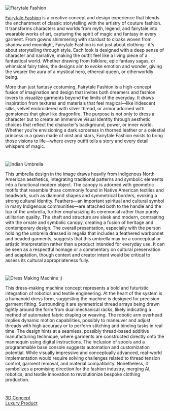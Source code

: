 ![Fiarytale Fashion](https://github.com/user-attachments/assets/58b60cbd-b9e4-481b-8790-ea97ac0bc688)

[Fairytale Fashion](https://chatgpt.com/g/g-67b076509aa0819199cd8aa014e6a903-fairytale-fashion) is a creative concept and design experience that blends the enchantment of classic storytelling with the artistry of couture fashion. It transforms characters and worlds from myth, legend, and fairytale into wearable works of art, capturing the spirit of magic and fantasy in every garment. From gowns shimmering with stardust to cloaks woven from shadow and moonlight, Fairytale Fashion is not just about clothing—it's about storytelling through style. Each look is designed with a deep sense of character and narrative, making the outfit feel like a living piece of a fantastical world. Whether drawing from folklore, epic fantasy sagas, or whimsical fairy tales, the designs aim to evoke emotion and wonder, giving the wearer the aura of a mystical hero, ethereal queen, or otherworldly being.

More than just fantasy costuming, Fairytale Fashion is a high-concept fusion of imagination and design that invites both dreamers and fashion lovers to visualize garments beyond the limits of the everyday. It draws inspiration from textures and materials that feel magical—like iridescent silks, velvet embroidered with silver thread, or armor adorned with gemstones that glow like dragonfire. The purpose is not only to dress a character but to create an immersive visual identity through aesthetic choices that reflect the character’s background, power, or inner world. Whether you’re envisioning a dark sorceress in thorned leather or a celestial princess in a gown made of mist and stars, Fairytale Fashion exists to bring those visions to life—where every outfit tells a story and every detail whispers of magic.

#
![Indian Umbrella](https://github.com/user-attachments/assets/0cd10ec9-3ac1-4d19-a74f-b344ea10cbb4)

This umbrella design in the image draws heavily from Indigenous North American aesthetics, integrating traditional patterns and symbolic elements into a functional modern object. The canopy is adorned with geometric motifs that resemble those commonly found in Native American textiles and beadwork, such as diamond shapes and symmetrical borders, evoking a strong cultural identity. Feathers—an important spiritual and cultural symbol in many Indigenous communities—are attached both to the handle and the top of the umbrella, further emphasizing its ceremonial rather than purely utilitarian quality. The shaft and structure are sleek and modern, contrasting with the ornate and symbolic canopy, creating a fusion of heritage and contemporary design. The overall presentation, especially with the person holding the umbrella dressed in regalia that includes a feathered warbonnet and beaded garments, suggests that this umbrella may be a conceptual or artistic interpretation rather than a product intended for everyday use. It can be seen as a respectful homage or a commentary on cultural preservation and adaptation, though context and creator intent would be critical to assess its cultural appropriateness fully.

#
![Dress Making Machine ;)](https://github.com/user-attachments/assets/9488ff7c-db91-47ae-8608-dbc21acaee53)

This dress-making machine concept represents a bold and futuristic integration of robotics and textile engineering. At the heart of the system is a humanoid dress form, suggesting the machine is designed for precision garment fitting. Surrounding it are symmetrical thread arrays being drawn tightly around the form from dual mechanical racks, likely indicating a method of automated fabric draping or weaving. The robotic arm overhead implies dynamic motion capabilities, possibly to maneuver and adjust threads with high accuracy or to perform stitching and binding tasks in real time. The design hints at a seamless, possibly thread-based additive manufacturing technique, where garments are constructed directly onto the mannequin using digital instructions. The inclusion of spools and a programmable base console suggests automation and customization potential. While visually impressive and conceptually advanced, real-world implementation would require solving challenges related to thread tension control, garment removal, and material compatibility. Nonetheless, it symbolizes a promising direction for the fashion industry, merging AI, robotics, and textile innovation to revolutionize bespoke clothing production.

#
[3D Concept](https://chatgpt.com/g/g-JAsawu1Lv-3d-concept)
<br>
[Luxury Product](https://chatgpt.com/g/g-ci3bdeqAj-luxury-product)
